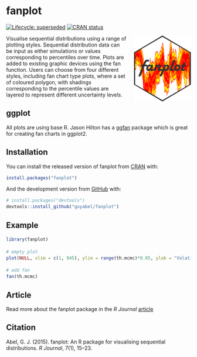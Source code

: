 
<!-- README.md is generated from README.Rmd. Please edit that file -->

# fanplot

<!-- badges: start -->

[![Lifecycle:
superseded](https://img.shields.io/badge/lifecycle-superseded-blue.svg)](https://lifecycle.r-lib.org/articles/stages.html#superseded)
[![CRAN
status](https://www.r-pkg.org/badges/version/fanplot)](https://CRAN.R-project.org/package=fanplot)
<!-- badges: end -->

<img src='https://raw.githubusercontent.com/guyabel/fanplot/master/hex/logo_transp.png' align="right" height="180" style="padding-left: 20px; padding-bottom: 20px;" />

Visualise sequential distributions using a range of plotting styles.
Sequential distribution data can be input as either simulations or
values corresponding to percentiles over time. Plots are added to
existing graphic devices using the fan function. Users can choose from
four different styles, including fan chart type plots, where a set of
coloured polygon, with shadings corresponding to the percentile values
are layered to represent different uncertainty levels.

## ggplot

All plots are using base R. Jason Hilton has a
[ggfan](https://github.com/jasonhilton/ggfan) package which is great for
creating fan charts in ggplot2.

## Installation

You can install the released version of fanplot from
[CRAN](https://CRAN.R-project.org) with:

``` r
install.packages("fanplot")
```

And the development version from [GitHub](https://github.com/) with:

``` r
# install.packages("devtools")
devtools::install_github("guyabel/fanplot")
```

## Example

``` r
library(fanplot)

# empty plot
plot(NULL, xlim = c(1, 945), ylim = range(th.mcmc)*0.85, ylab = "Volatility")

# add fan
fan(th.mcmc)
```

## Article

Read more about the fanplot package in the *R Journal*
[article](http://journal.r-project.org/archive/2015-1/abel.pdf)

## Citation

Abel, G. J. (2015). fanplot: An R package for visualising sequential
distributions. *R Journal*, 7(1), 15–23.
